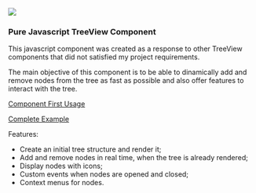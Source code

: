 ![](http://rafaelthca.github.io/aimaraJS/images/aimarajs2.png)
###  Pure Javascript TreeView Component

This javascript component was created as a response to other TreeView components that did not satisfied my project requirements.

The main objective of this component is to be able to dinamically add and remove nodes from the tree as fast as possible and also offer features to interact with the tree.

[Component First Usage](https://github.com/rafaelthca/aimaraJS/wiki/Usage)

[Complete Example](http://rafaelthca.github.io/aimaraJS/Example.html)

Features:

* Create an initial tree structure and render it;
* Add and remove nodes in real time, when the tree is already rendered;
* Display nodes with icons;
* Custom events when nodes are opened and closed;
* Context menus for nodes.
